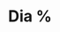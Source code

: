 ---
title: "Dia %"
url: /ciudad-autonoma-de-buenos-aires/dia-avenida-eva-peron-4/
shop: Supermarkt
---